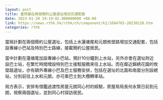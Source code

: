 ```yaml
---
layout: post
title: 當局擬在兩個簡約公屋選址增加交通配套
date: 2023-01-20 19:19:02.000000000 +08:00
link: https://news.rthk.hk/rthk/ch/component/k2/1684783-20230120.htm
categories: rthk
---
```


當局計劃在兩個簡約公屋選址，包括上水蓮塘尾和元朗攸壆路增加交通配套，包括設專線小巴站及特別巴士路線，接載簡約公屋居民。

當中計劃在蓮塘尾加設專線小巴站，預計10分鐘到上水站，另外亦會在選址附近設巴士站，在繁忙時間增設特別巴士接駁服務來往上水站。而在鄰近錦綉花園的攸壆路選址，亦有額外專線小巴及巴士服務安排，包括在選址的北面和南面分別設總站，分別前往上水和元朗，亦可乘巴士到大欖轉車站。

局方表示，安排有借鑑過渡性房屋元朗同心村的經驗，房屋局局長何永賢日前到元朗，視察兩個選址，並到同心村探訪居民。
